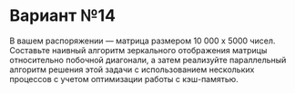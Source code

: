 # __Вариант №14__

В вашем распоряжении — матрица размером 10 000 x 5000 чисел. Составьте наивный алгоритм зеркального отображения матрицы относительно побочной диагонали, а затем реализуйте параллельный алгоритм решения этой задачи с использованием нескольких процессов с учетом оптимизации работы с кэш-памятью.
